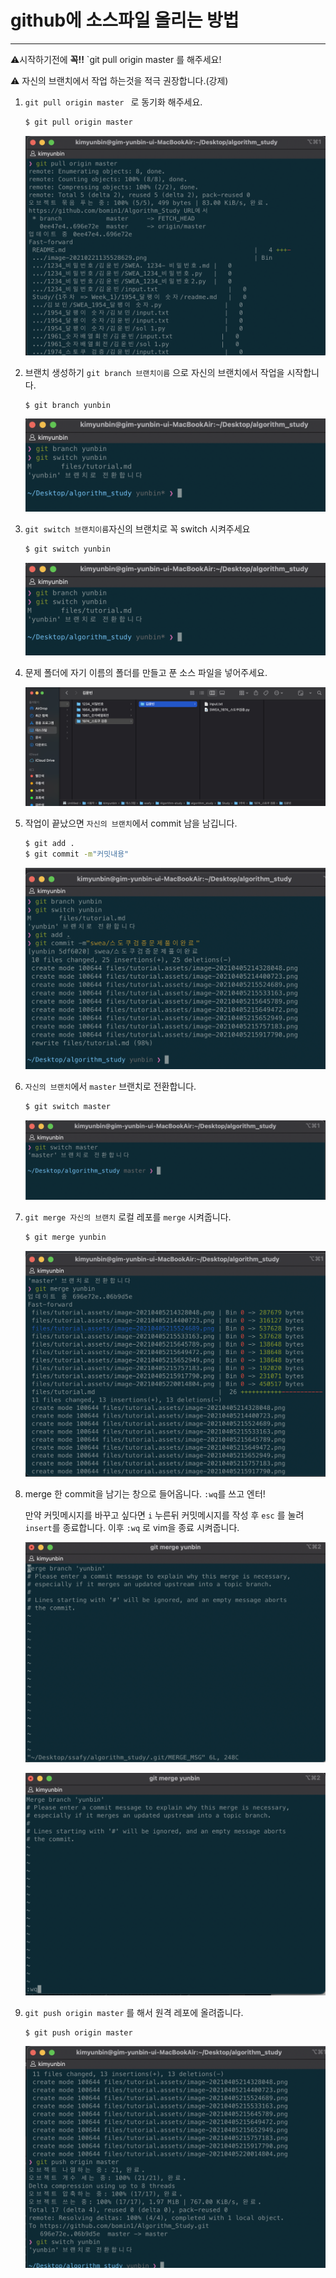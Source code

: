 # github에 소스파일 올리는 방법

---

⚠️시작하기전에 **꼭!!** `git pull origin master  를 해주세요!

⚠️ 자신의 브랜치에서 작업 하는것을 적극 권장합니다.(강제)

1. `git pull origin master ` 로 동기화 해주세요.

   ```bash
   $ git pull origin master
   ```

   ![image-20210405215533163](tutorial.assets/image-20210405215533163.png)

2. 브랜치 생성하기 `git branch 브랜치이름` 으로 자신의 브랜치에서 작업을 시작합니다. 

   ```bash
   $ git branch yunbin
   ```

   ![image-20210405215649472](tutorial.assets/image-20210405215649472.png)

3. `git switch 브랜치이름`자신의 브랜치로 꼭 switch 시켜주세요

   ```bash
   $ git switch yunbin
   ```

   ![image-20210405215652949](tutorial.assets/image-20210405215652949.png)

4. 문제 폴더에 자기 이름의 폴더를 만들고 푼 소스 파일을 넣어주세요. 

   ![image-20210405215917790](tutorial.assets/image-20210405215917790.png)

5. 작업이 끝났으면 `자신의 브랜치`에서 commit 남을 남깁니다. 

   ```bash
   $ git add .
   $ git commit -m"커밋내용"
   ```

   ![image-20210405220014804](tutorial.assets/image-20210405220014804.png)

6. `자신의 브랜치`에서 `master` 브랜치로 전환합니다. 

   ```bash
   $ git switch master
   ```

   ![image-20210405220526696](tutorial.assets/image-20210405220526696.png)

7. `git merge 자신의 브랜치` 로컬 레포를 `merge` 시켜줍니다. 

   

   ```bash
   $ git merge yunbin
   ```

   ![image-20210405220540790](tutorial.assets/image-20210405220540790.png)

8. merge 한 commit을 남기는 창으로 들어옵니다. `:wq`를 쓰고 엔터! 

   만약 커밋메시지를 바꾸고 싶다면 `i` 누른뒤 커밋메시지를 작성 후 `esc` 를 눌려 `insert`를 종료합니다. 이후 `:wq` 로 vim을 종료 시켜줍니다. 

   ![image-20210405224558299](tutorial.assets/image-20210405224558299.png)

   ![image-20210405224619312](tutorial.assets/image-20210405224619312.png)

9. `git push origin master` 를 해서 원격 레포에 올려줍니다. 

   ```bash
   $ git push origin master
   ```

   ![image-20210405220632461](tutorial.assets/image-20210405220632461.png)

   


